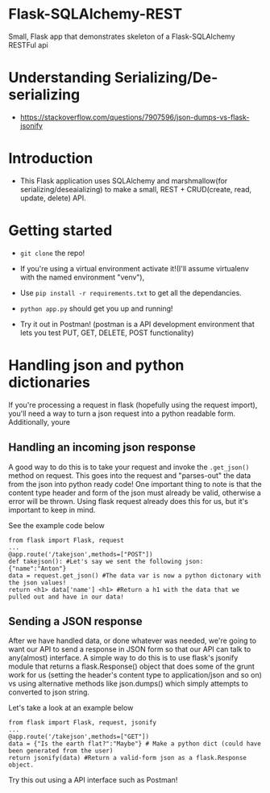 # Flask-SQLAlchemy-REST

Small, Flask app that demonstrates skeleton of a Flask-SQLAlchemy RESTFul api

# Understanding Serializing/De-serializing

- https://stackoverflow.com/questions/7907596/json-dumps-vs-flask-jsonify

# Introduction

- This Flask application uses SQLAlchemy and marshmallow(for serializing/deseaializing) to make a small, REST + CRUD(create, read, update, delete) API.

# Getting started

- `git clone` the repo!

- If you're using a virtual environment activate it!(I'll assume virtualenv with the named environment "venv"),

- Use `pip install -r requirements.txt` to get all the dependancies.

- `python app.py` should get you up and running!

- Try it out in Postman! (postman is a API development environment that lets you test PUT, GET, DELETE, POST functionality)

# Handling json and python dictionaries

If you're processing a request in flask (hopefully using the request import), you'll need a way to turn a json request into a python readable form. Additionally, youre

## Handling an incoming json response

A good way to do this is to take your request and invoke the `.get_json()` method on request. This goes into the request and "parses-out" the data from the json into python ready code! One important thing to note is that the content type header and form of the json must already be valid, otherwise a error will be thrown. Using flask request already does this for us, but it's important to keep in mind.

See the example code below

```
from flask import Flask, request
...
@app.route('/takejson',methods=["POST"])
def takejson():	#Let's say we sent the following json: {"name":"Anton"}
data = request.get_json() #The data var is now a python dictonary with the json values!
return <h1> data['name'] <h1> #Return a h1 with the data that we pulled out and have in our data!
```

## Sending a JSON response

After we have handled data, or done whatever was needed, we're going to want our API to send a response in JSON form so that our API can talk to any(almost) interface. A simple way to do this is to use flask's jsonify module that returns a flask.Response() object that does some of the grunt work for us (setting the header's content type to application/json and so on) vs using alternative methods like json.dumps() which simply attempts to converted to json string.

Let's take a look at an example below

```
from flask import Flask, request, jsonify
...
@app.route('/takejson',methods=["GET"])
data = {"Is the earth flat?":"Maybe"} # Make a python dict (could have been generated from the user)
return jsonify(data) #Return a valid-form json as a flask.Response object.
```

Try this out using a API interface such as Postman!

